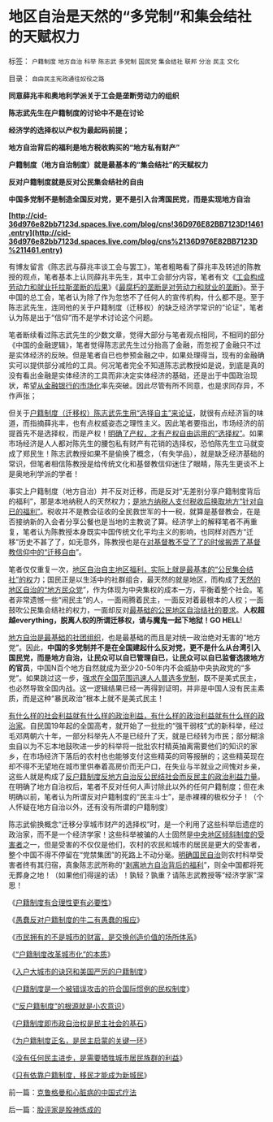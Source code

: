 # 地区自治是天然的“多党制”和集会结社的天赋权力

标签： `户籍制度` `地方自治` `科举` `陈志武` `多党制` `国民党` `集会结社` `联邦` `分治` `民主` `文化` 

目录： `自由民主宪政通往奴役之路`

**同意薛兆丰和奥地利学派关于工会是垄断劳动力的组织**

**陈志武先生在户籍制度的讨论中不是在讨论**

**经济学的选择权以产权为最起码前提；**

**地方自治背后的福利是地方税收购买的“地方私有财产”**

**户籍制度（地方自治制度）就是最基本的“集会结社”的天赋权力**

**反对户籍制度就是反对公民集会结社的自由**

**中国多党制不是制造全国反对党，更不是引入台湾国民党，而是实现地方自治**

**[http://cid-36d976e82bb7123d.spaces.live.com/blog/cns!36D976E82BB7123D!1461.entry](http://cid-36d976e82bb7123d.spaces.live.com/blog/cns%2136D976E82BB7123D%211461.entry)**

有博友留言《陈志武与薛兆丰谈工会与罢工》，笔者粗略看了薛兆丰及转述的陈教授的观点，笔者基本上认同薛兆丰先生，其中工会部分内容，笔者有文《[工会构成劳动力和就业托拉斯垄断的后果](../../../2010/1/26/工会构成劳动力和就业托拉斯垄断的后果.md)》《[最腐朽的垄断是对劳动力和就业的垄断](../../../2010/1/26/最腐朽的垄断是对劳动力和就业的垄断.md)》。至于中国的总工会，笔者认为除了作为忽悠不了任何人的宣传机构，什么都不是。至于陈志武先生，连同他的关于户籍制度（迁移权）的缺乏经济学常识的“论证”，笔者认为陈是出于“信仰”而不是学术讨论这个问题。

笔者断续看过陈志武先生的少数文章，觉得大部分与笔者观点相同，不相同的部分《中国的金融逻辑》，笔者觉得陈志武先生过分抬高了金融，而忽视了金融只不过是实体经济的反映。但是笔者自已也参预金融之中，如果处理得当，现有的金融确实可以提供部分减险的工具。何况笔者完全不知道陈志武教授如是说，到底是真的没有看出金融是实体经济的工具而非决定实体经济的基础，还是出于中国政治现状，希望[从金融银行的市场化](../../../2009/8/13/改革关键的战区是银行造小造强承担责任的改革.md)率先突破。因此尽管有所不同意，也是求同存异，不作声张；

但关于[户籍制度（迁移权）陈志武先生用“选择自主”来论证](../../../2009/3/7/户籍制度的选择权，在该地居民，不在外来者.md)，就很有点经济盲的味道，而指摘薛兆丰，也有点权威姿态之理性主义。因此笔者要指出，市场经济的前提首先不是选择权，而是产权！[明确了产权，才有产权自由运用的“选择权”](../../../2009/9/9/人权是科斯交易成本理论的前提即议价权.md)。如果市场经济是人人都对陈先生的腰包私有财产有花销的选择权，恐怕陈先生立马就变成了郑民生！陈志武教授如果不是偷换了概念，（有失学品），就是缺乏经济基础的常识，但笔者相信陈教授是给传统文化和基督教信仰迷住了眼睛，陈先生更谈不上是奥地利学派的学者！

事实上户籍制度（地方自治）并不反对迁移，而是反对“无差别分享户籍制度背后的福利”，那是本地纳税人的天然权力；[是地方纳税人支付税收后换取地方“针对自已的福利”](../../../2009/9/1/为什么地方财政社会保障排外是理所当然的.md)。税收并不是教会征收的全民救世军的十一税，就算是基督教会，在是否接纳新的入会者分享公餐也是当地的主教说了算。经济学上的解释笔者不再重复，笔者认为陈教授本身既实中国传统文化平均主义的影响，也同样对西方“迁移”历史不甚了了，如无意外，陈教授也是在[对基督教不受了了的时侯搬弄了基督教信仰中的“迁移自由](../../../2010/5/21/基督教个人主义价值观简史.md)”。

笔者仅仅重复一次，[地区自治自主地区福利，实际上就是最基本的“公民集会结社”的权](../../../2010/6/7/汉朝无为而治的物流基础和商鞅变法的唯心政法思想.md)力；国民正是以生活中的社群组合，最天然的就是地区，而构成了[天然的地区自治的“地方民众党](../../../2009/9/1/人权的核心价值是乡土相联的生存发展权.md)”，作为体现为中央集权的成本一方，平衡着整个社会。笔者非常遗憾一些“闹民主”的人，一面闹腾着民主，一面反对着最根本的人权；一面鼓吹公民集会结社的权力，一面却反对[最基础的公民地区自治结社的要求](../../../2009/3/6/自由结社，社区自治和迁移自由.md)。**人权超越everything，脱离人权的所谓迁移权，请与魔鬼一起下地狱！GO
HELL**!

[地方自治是最基础的社团组织](../../../2010/3/15/没有自治就无所谓民主.md)，也是最基础的而且是对统一政治绝对无害的“地方党”。因此，**中国的多党制并不是在全国建起什么反对党，更不是什么从台湾引入国民党，而是地方自治，让民众可以自已管理自已，让民众可以自已监督选拨地方的官员**，中国N百个地方自然就成为至少20-50年内不会威胁中央执政党的“多党”。如果跳过这一步，[强求在全国范围迅速人人普选多党制](../../../2009/3/1/为什么不能一步到位全国直选？不能一步多党制？.md)，既不是美式民主，也必然导致全国内战。这一逻辑结果已经一再得到证明，并非是中国人没有民主素质，而是这种“暴民政治”根本上就不是美式民主！

[有什么样的社会利益就有什么样的政治利益，有什么样的政治利益就有什么样的政治家](../../../2010/6/25/政治家是开发政治利益的专家.md)。自民国19年起的全国高考，就开始了一批批的“强干弱枝”式的新科举，经过毛邓两朝六十年，一部分科举先人不是已经升了天，就是已经转为市民；部分糊涂虫自以为不忘本地鼓吹进一步的科举将一批批农村精英抽离需要他们的知识的家乡，在市场经济下落后的农村也也能够支付这些精英的同等报酬的；这些精英现在却不得不无望地在城市里供奉着高房价而无户口，在失业与半就业之间愧对乡亲，这些人就是构成了[反户籍制度反地方自治反公民结社会而反民主的政治利益力量](../../../2009/10/25/特权卫士生产线和怪胎民主派.md)。在明确了地方自治权后，笔者不反对任何人声讨除此以外的任何户籍制度；但在未明确以前，笔者认为所谓反对户籍制度的“民主斗士”，是赤裸裸的极权分子！（个人怀疑在地方自治以外，还有没有所谓的户籍制度）

陈志武偷换概念“迁移分享城市财产的选择权”时，是一个利用了这些科举后遗症的政治家，而不是一个经济学家！这些科举被骗的人士固然是[中央地区倾斜制度的受害者](../../../2009/9/2/反对户籍制度背后垂涎的是政策倾斜的利益输送.md)之一，但是受害的不仅仅是他们，农村的农民和城市的居民是更大的受害者，整个中国不得不停留在“党禁集团”的死路上不动分毫。[明确国民自治](../../../2009/8/31/城乡博羿的公平根据是什么？.md)则农村科举受害者终有其归宿，真象陈志武所称的“[剥离地方自治背后的福利](../../../2009/6/5/社科院的户籍制度改革只不过是“均贫富”的倒退.md)”，则全中国都将死无葬身之地！（如果他们得逞的话）！孰轻？孰重？请陈志武教授等“经济学家”深思！

《[户籍制度有合理性更有必要性](../../../2009/9/29/户籍制度的合理性和必要性专题讨论目录.md)》

《[愚蠢反对户籍制度的牛二有愚蠢的报应](../../../2010/1/27/愚蠢的人自然有愚蠢的报应.md)》

《[市民拥有的不是城市的财富，是交换创造价值的场所体系](../../../2010/1/29/市民拥有的不是城市的财富，是交换创造价值的场所体系.md)》

《[“户籍制度改革城市化”的本质](../../../2010/1/29/“户籍制度改革城市化”的本质是浩劫.md)》

《[入户大城市的诀窍和美国严厉的户籍制度](../../../2010/2/1/入户大城市的诀窍和美国严厉的户籍制度.md)》

《[户籍制度是一个被错误攻击的符合国际惯例的民权制度](../../../2010/3/4/户籍制度是被错误攻击的民权制度.md)》

《[“反户籍制度”的根源就是小农意识](../../../2010/3/5/“反户籍制度”的根源就是小农意识.md)》

《[户籍制度即市政自治权是民主社会的基石](../../../2010/3/5/户籍制度即市政自治权是民主社会的基石.md)》

《[为户籍制度正名，是民主启蒙的关键一环](../../../2010/3/6/为户籍制度正名，是民主启蒙的关键一环.md)》

《[没有任何民主进步，是需要牺牲城市居民族群的利益](../../../2010/3/6/没有任何民主进步，是需要牺牲城市居民族群的利益；.md)》

《[只有依靠户籍制度，移民才能成为新城民](../../../2010/3/6/向移民倾斜，居民如何实现“安居乐业”呢.md)》

前一篇：[克鲁格曼和心脏病的中国式疗法](../../../2010/6/29/克鲁格曼和心脏病的中国式疗法.md)

后一篇：[股评家是股神炼成的](../../../2010/6/30/股评家是股神炼成的.md)